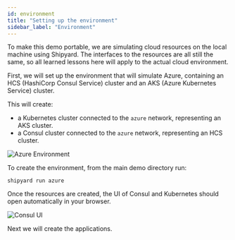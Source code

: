 ```yaml
---
id: environment
title: "Setting up the environment"
sidebar_label: "Environment"
---
```

To make this demo portable, we are simulating cloud resources on the local machine using Shipyard. The interfaces to the resources are all still the same, so all learned lessons here will apply to the actual cloud environment.

First, we will set up the environment that will simulate Azure, containing an HCS (HashiCorp Consul Service) cluster and an AKS (Azure Kubernetes Service) cluster.

This will create:
- a Kubernetes cluster connected to the `azure` network, representing an AKS cluster.
- a Consul cluster connected to the `azure` network, representing an HCS cluster.

![Azure Environment](https://github.com/eveld/hashidays/blob/master/docs/assets/current_setup.png?raw=true)

To create the environment, from the main demo directory run:
```
shipyard run azure
```

Once the resources are created, the UI of Consul and Kubernetes should open automatically in your browser.

![Consul UI](https://github.com/eveld/hashidays/blob/master/docs/assets/consul_ui.png?raw=true)

Next we will create the applications.